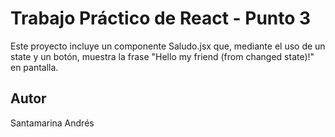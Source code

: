 # Trabajo Práctico de React - Punto 3

Este proyecto incluye un componente Saludo.jsx que, mediante el uso de un state y un botón, muestra la frase "Hello my friend (from changed state)!" en pantalla.

## Autor

Santamarina Andrés